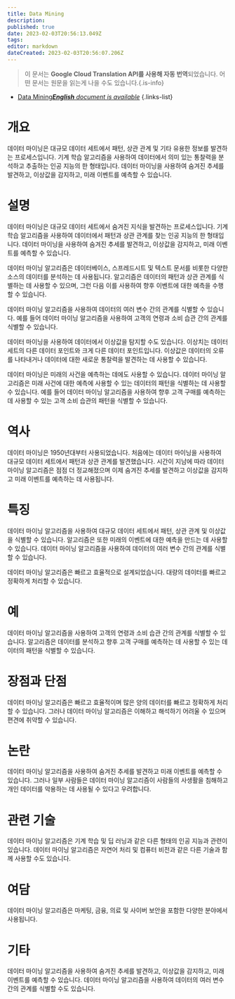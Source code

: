 ```yaml
---
title: Data Mining
description: 
published: true
date: 2023-02-03T20:56:13.049Z
tags: 
editor: markdown
dateCreated: 2023-02-03T20:56:07.206Z
---
```


> 이 문서는 **Google Cloud Translation API를 사용해 자동 번역**되었습니다.
어떤 문서는 원문을 읽는게 나을 수도 있습니다.{.is-info}



- [Data Mining***English** document is available*](/en/Knowledge-base/Dictionary/data-mining)
{.links-list}


# 개요
데이터 마이닝은 대규모 데이터 세트에서 패턴, 상관 관계 및 기타 유용한 정보를 발견하는 프로세스입니다. 기계 학습 알고리즘을 사용하여 데이터에서 의미 있는 통찰력을 분석하고 추출하는 인공 지능의 한 형태입니다. 데이터 마이닝을 사용하여 숨겨진 추세를 발견하고, 이상값을 감지하고, 미래 이벤트를 예측할 수 있습니다.

# 설명
데이터 마이닝은 대규모 데이터 세트에서 숨겨진 지식을 발견하는 프로세스입니다. 기계 학습 알고리즘을 사용하여 데이터에서 패턴과 상관 관계를 찾는 인공 지능의 한 형태입니다. 데이터 마이닝을 사용하여 숨겨진 추세를 발견하고, 이상값을 감지하고, 미래 이벤트를 예측할 수 있습니다.

데이터 마이닝 알고리즘은 데이터베이스, 스프레드시트 및 텍스트 문서를 비롯한 다양한 소스의 데이터를 분석하는 데 사용됩니다. 알고리즘은 데이터의 패턴과 상관 관계를 식별하는 데 사용할 수 있으며, 그런 다음 이를 사용하여 향후 이벤트에 대한 예측을 수행할 수 있습니다.

데이터 마이닝 알고리즘을 사용하여 데이터의 여러 변수 간의 관계를 식별할 수 있습니다. 예를 들어 데이터 마이닝 알고리즘을 사용하여 고객의 연령과 소비 습관 간의 관계를 식별할 수 있습니다.

데이터 마이닝을 사용하여 데이터에서 이상값을 탐지할 수도 있습니다. 이상치는 데이터 세트의 다른 데이터 포인트와 크게 다른 데이터 포인트입니다. 이상값은 데이터의 오류를 나타내거나 데이터에 대한 새로운 통찰력을 발견하는 데 사용할 수 있습니다.

데이터 마이닝은 미래의 사건을 예측하는 데에도 사용할 수 있습니다. 데이터 마이닝 알고리즘은 미래 사건에 대한 예측에 사용할 수 있는 데이터의 패턴을 식별하는 데 사용할 수 있습니다. 예를 들어 데이터 마이닝 알고리즘을 사용하여 향후 고객 구매를 예측하는 데 사용할 수 있는 고객 소비 습관의 패턴을 식별할 수 있습니다.

# 역사
데이터 마이닝은 1950년대부터 사용되었습니다. 처음에는 데이터 마이닝을 사용하여 대규모 데이터 세트에서 패턴과 상관 관계를 발견했습니다. 시간이 지남에 따라 데이터 마이닝 알고리즘은 점점 더 정교해졌으며 이제 숨겨진 추세를 발견하고 이상값을 감지하고 미래 이벤트를 예측하는 데 사용됩니다.

# 특징
데이터 마이닝 알고리즘을 사용하여 대규모 데이터 세트에서 패턴, 상관 관계 및 이상값을 식별할 수 있습니다. 알고리즘은 또한 미래의 이벤트에 대한 예측을 만드는 데 사용할 수 있습니다. 데이터 마이닝 알고리즘을 사용하여 데이터의 여러 변수 간의 관계를 식별할 수 있습니다.

데이터 마이닝 알고리즘은 빠르고 효율적으로 설계되었습니다. 대량의 데이터를 빠르고 정확하게 처리할 수 있습니다.

# 예
데이터 마이닝 알고리즘을 사용하여 고객의 연령과 소비 습관 간의 관계를 식별할 수 있습니다. 알고리즘은 데이터를 분석하고 향후 고객 구매를 예측하는 데 사용할 수 있는 데이터의 패턴을 식별할 수 있습니다.

# 장점과 단점
데이터 마이닝 알고리즘은 빠르고 효율적이며 많은 양의 데이터를 빠르고 정확하게 처리할 수 있습니다. 그러나 데이터 마이닝 알고리즘은 이해하고 해석하기 어려울 수 있으며 편견에 취약할 수 있습니다.

# 논란
데이터 마이닝 알고리즘을 사용하여 숨겨진 추세를 발견하고 미래 이벤트를 예측할 수 있습니다. 그러나 일부 사람들은 데이터 마이닝 알고리즘이 사람들의 사생활을 침해하고 개인 데이터를 악용하는 데 사용될 수 있다고 우려합니다.

# 관련 기술
데이터 마이닝 알고리즘은 기계 학습 및 딥 러닝과 같은 다른 형태의 인공 지능과 관련이 있습니다. 데이터 마이닝 알고리즘은 자연어 처리 및 컴퓨터 비전과 같은 다른 기술과 함께 사용할 수도 있습니다.

# 여담
데이터 마이닝 알고리즘은 마케팅, 금융, 의료 및 사이버 보안을 포함한 다양한 분야에서 사용됩니다.

# 기타
데이터 마이닝 알고리즘을 사용하여 숨겨진 추세를 발견하고, 이상값을 감지하고, 미래 이벤트를 예측할 수 있습니다. 데이터 마이닝 알고리즘을 사용하여 데이터의 여러 변수 간의 관계를 식별할 수도 있습니다.